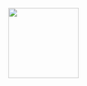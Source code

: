 <a href="https://jamie.rolfs.sh"><img width="144" height="144" align="center" src="https://f001.backblazeb2.com/file/favicon/logo.png"></a>
